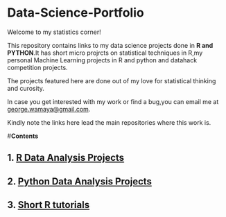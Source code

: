 # Data-Science-Portfolio

Welcome to my statistics corner!

This repository contains links to my data science projects done in **R and PYTHON**.It has short micro projrcts on statistical techniques in R,my personal Machine Learning projects in R and python and datahack competition projects.

The projects featured here are done out of my love for statistical thinking and curosity.

In case you get interested with my work or find a bug,you can email me at george.wamaya@gmail.com.

Kindly note the links here lead the main repositories where this work is.

#**Contents**

## 1. [R Data Analysis Projects](https://github.com/GeorgeOduor/R-ANALYSIS)

## 2. [Python Data Analysis Projects](https://github.com/GeorgeOduor/Python_Statistical_Analysis)

## 3. [Short R tutorials](https://github.com/GeorgeOduor/renaming_variables_in_r)

